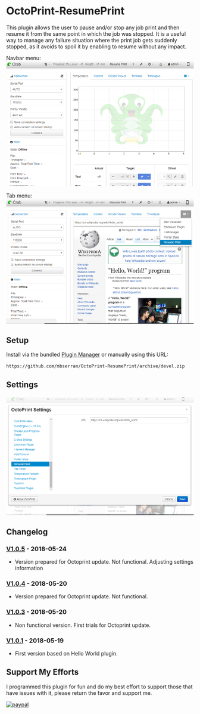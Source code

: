 # OctoPrint-ResumePrint

This plugin allows the user to pause and/or stop any job print and then resume it from the same point in which the job was stopped. It is a useful way to manage any failure situation where the print job gets suddenly stopped, as it avoids to spoil it by enabling to resume without any impact.

Navbar menu: ![screenshot](octoprint_resumeprint/images/ResumePrint_Navbar.png) 

Tab menu: ![screenshot](octoprint_resumeprint/images/ResumePrint_Tab.png)

## Setup

Install via the bundled [Plugin Manager](https://github.com/foosel/OctoPrint/wiki/Plugin:-Plugin-Manager)
or manually using this URL:

    https://github.com/mbserran/OctoPrint-ResumePrint/archive/devel.zip

## Settings

![screenshot](octoprint_resumeprint/images/ResumePrint_Settings.png)

## Changelog

### [V1.0.5] - 2018-05-24
- Version prepared for Octoprint update. Not functional. Adjusting settings information

### [V1.0.4] - 2018-05-20
- Version prepared for Octoprint update. Not functional.

### [V1.0.3] - 2018-05-20
- Non functional version. First trials for Octoprint update.

### [V1.0.1] - 2018-05-19
- First version based on Hello World plugin.

## Support My Efforts
I programmed this plugin for fun and do my best effort to support those that have issues with it, please return the favor and support me.

[![paypal](https://www.paypalobjects.com/en_US/i/btn/btn_donateCC_LG.gif)](https://paypal.me/EcoTaxiAranjuez)

[V1.0.5]: https://github.com/mbserran/OctoPrint-ResumePrint/tree/V1.0.5
[V1.0.4]: https://github.com/mbserran/OctoPrint-ResumePrint/tree/V1.0.4
[V1.0.3]: https://github.com/mbserran/OctoPrint-ResumePrint/tree/V1.0.3
[V1.0.1]: https://github.com/mbserran/OctoPrint-ResumePrint/tree/V1.0.1
